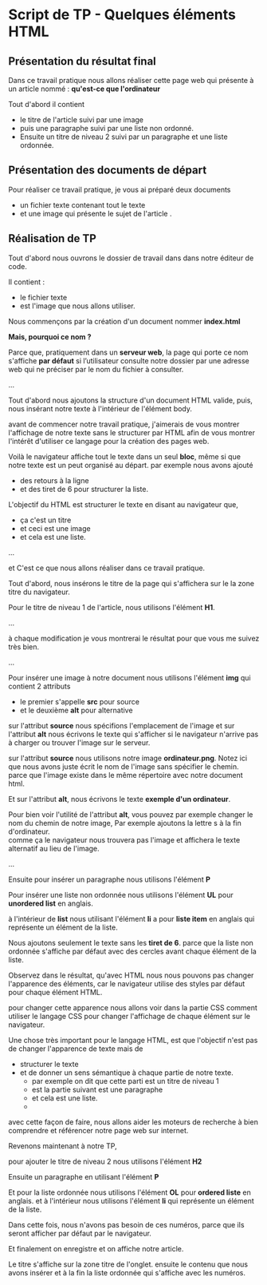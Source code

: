# Script de TP - Quelques éléments  HTML

## Présentation du résultat final

Dans ce travail pratique nous allons réaliser cette page web qui présente à un article nommé :  **qu'est-ce que l'ordinateur**

Tout d'abord il contient 
- le titre de l'article suivi par une image 
- puis une paragraphe suivi par une liste non ordonné.
- Ensuite un titre de niveau 2 suivi par un paragraphe et une liste ordonnée.

## Présentation des documents de départ

Pour réaliser ce travail pratique, je vous ai préparé deux documents 

- un fichier texte contenant tout le texte 
- et une image qui présente le sujet de l'article .

## Réalisation de TP

Tout d'abord nous ouvrons le dossier de travail dans dans notre éditeur de code.

Il contient :
- le fichier texte
- est l'image que nous allons utiliser.

Nous commençons par la création d'un document nommer **index.html**

**Mais, pourquoi ce nom ?**

Parce que, pratiquement dans un **serveur web**, 
la page qui porte ce nom s'affiche **par défaut** 
si l’utilisateur consulte notre dossier par une adresse web 
qui ne préciser par le nom du fichier à consulter.

...

Tout d'abord nous ajoutons la structure d'un document HTML valide,
puis, nous insérant notre texte à l'intérieur de l'élément  body.

avant de commencer notre travail pratique, 
j'aimerais de vous montrer l'affichage de notre texte sans le structurer par HTML 
afin de vous montrer l'intérêt d'utiliser ce langage pour la création des pages web.

Voilà le navigateur affiche tout le texte dans un seul **bloc**, même si que notre texte est un peut organisé au départ. 
par exemple nous avons ajouté 
- des retours à la ligne 
- et des tiret de 6 pour structurer la liste.

L'objectif du HTML est structurer le texte en disant au navigateur que,
- ça c'est un titre 
- et ceci est une image 
- et cela est une liste. 

...

et C'est ce que nous allons réaliser dans ce travail pratique.


Tout d'abord, nous insérons le titre de la page qui s'affichera sur le la zone titre du navigateur. 

Pour le titre de niveau 1 de l'article, nous utilisons l'élément **H1**.

...

à chaque modification je vous montrerai le résultat pour que vous me suivez très bien.

...

Pour insérer une image à notre document nous utilisons l'élément **img** 
qui contient 2 attributs 
- le premier s'appelle **src** pour source
- et le deuxième **alt** pour alternative 

sur l'attribut **source** nous spécifions l'emplacement de l'image 
et sur l'attribut **alt** nous écrivons le texte qui s'afficher si le navigateur n'arrive pas à charger ou trouver l'image sur le serveur.

sur l'attribut **source** nous utilisons notre image **ordinateur.png**.
Notez ici que nous avons juste écrit le nom de l'image sans spécifier le chemin. 
parce que l'image existe dans le même répertoire avec notre document html.

Et sur l'attribut **alt**, nous écrivons le texte **exemple d'un ordinateur**.

Pour bien voir l'utilité de l'attribut **alt**, vous pouvez par exemple changer le nom du chemin de notre image, 
Par exemple ajoutons la lettre s à la fin d'ordinateur.  
comme ça le navigateur nous trouvera pas l'image et affichera le texte alternatif au lieu de l'image.

...

Ensuite pour insérer un paragraphe nous utilisons l'élément **P** 

Pour insérer une liste non ordonnée  nous utilisons l'élément **UL** pour **unordered list** en anglais.

à l'intérieur de **list** nous utilisant l'élément **li** a pour **liste item** en anglais qui représente un élément de la liste.

Nous ajoutons seulement le texte sans les **tiret de 6**. parce que la liste non ordonnée s'affiche par défaut  avec des cercles avant chaque élément de la liste.

Observez dans le résultat, qu'avec HTML nous nous pouvons pas changer l'apparence des éléments, car le navigateur utilise des styles par défaut pour chaque élément HTML.

pour changer cette apparence nous allons voir dans la partie CSS comment utiliser le langage CSS pour changer l'affichage de chaque élément sur le navigateur.

Une chose très important pour le langage HTML, est que l'objectif n'est pas de changer l'apparence de texte mais de 
- structurer le texte 
- et de donner un sens sémantique à chaque partie de notre texte.
  - par exemple on dit que cette parti est un titre de niveau 1
  - est la partie suivant est une paragraphe 
  - et cela est une liste.
  - 
 avec cette façon de faire, nous allons aider les moteurs de recherche à bien comprendre et référencer notre page web sur internet.

Revenons maintenant à notre TP, 
  
pour ajouter le titre de niveau 2  nous utilisons l'élément **H2** 

Ensuite un paragraphe en utilisant l'élément **P** 

Et pour la liste ordonnée nous utilisons l'élément **OL** pour **ordered liste** en anglais.
et à l'intérieur nous utilisons l'élément **li** qui représente un élément de la liste. 

Dans cette fois, nous n'avons pas besoin de ces numéros, parce que ils seront afficher par défaut par le navigateur. 

Et finalement on enregistre et on affiche notre article.

Le titre s'affiche sur la zone titre de l'onglet.
ensuite le contenu que nous avons insérer 
et à la fin la liste ordonnée qui s'affiche avec les numéros.